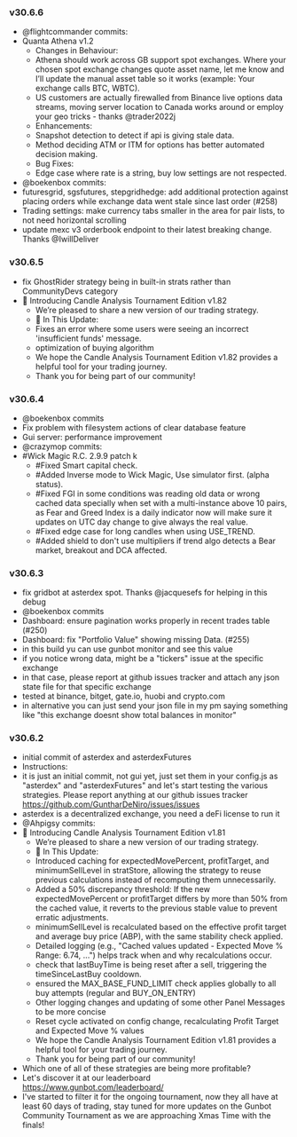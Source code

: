 
### v30.6.6
- @flightcommander commits:
- Quanta Athena v1.2
  - Changes in Behaviour:
  - Athena should work across GB support spot exchanges. Where your chosen spot exchange changes quote asset name, let me know and I’ll update the manual asset table so it works (example: Your exchange calls BTC, WBTC).
  - US customers are actually firewalled from Binance live options data streams, moving server location to Canada works around or employ your geo tricks - thanks @trader2022j
  - Enhancements:
  - Snapshot detection to detect if api is giving stale data.
  - Method deciding ATM or ITM for options has better automated decision making.
  - Bug Fixes:
  - Edge case where rate is a string, buy low settings are not respected.
- @boekenbox commits:
- futuresgrid, sgsfutures, stepgridhedge: add additional protection against placing orders while exchange data went stale since last order (#258)
- Trading settings: make currency tabs smaller in the area for pair lists, to not need horizontal scrolling
- update mexc v3 orderbook endpoint to their latest breaking change. Thanks @IwillDeliver

### v30.6.5
- fix GhostRider strategy being in built-in strats rather than CommunityDevs category
- 📢 Introducing Candle Analysis Tournament Edition v1.82
  - We’re pleased to share a new version of our trading strategy.
  - 🔑 In This Update:
  - Fixes an error where some users were seeing an incorrect 'insufficient funds' message.
  - optimization of buying algorithm
  - We hope the Candle Analysis Tournament Edition v1.82 provides a helpful tool for your trading journey.
  - Thank you for being part of our community!

### v30.6.4
- @boekenbox commits
- Fix problem with filesystem actions of clear database feature
- Gui server: performance improvement
- @crazymop commits:
- #Wick Magic R.C. 2.9.9 patch k
  - #Fixed Smart capital check.
  - #Added Inverse mode to Wick Magic, Use simulator first. (alpha status).
  - #Fixed FGI in some conditions was reading old data or wrong cached data specially when set with a multi-instance above 10 pairs, as Fear and Greed Index is a daily indicator now will make sure it updates on UTC day change to give always the real value.
  - #Fixed edge case for long candles when using USE_TREND.
  - #Added shield to don't use multipliers if trend algo detects a Bear market, breakout and DCA affected.

### v30.6.3
- fix gridbot at asterdex spot. Thanks @jacquesefs for helping in this debug
- @boekenbox commits
- Dashboard: ensure pagination works properly in recent trades table (#250)
- Dashboard: fix "Portfolio Value" showing missing Data. (#255)
- in this build yu can use gunbot monitor and see this value
- if you notice wrong data, might be a "tickers" issue at the specific exchange
- in that case, please report at github issues tracker and attach any json state file for that specific exchange
- tested at binance, bitget, gate.io, huobi and crypto.com
- in alternative you can just send your json file in my pm saying something like "this exchange doesnt show total balances in monitor"

### v30.6.2
- initial commit of asterdex and asterdexFutures
- Instructions:
- it is just an initial commit, not gui yet, just set them in your config.js as "asterdex" and "asterdexFutures" and let's start testing the various strategies. Please report anything at our github issues tracker https://github.com/GuntharDeNiro/issues/issues
- asterdex is a decentralized exchange, you need a deFi license to run it
- @Ahpigsy commits:
- 📢 Introducing Candle Analysis Tournament Edition v1.81
  - We’re pleased to share a new version of our trading strategy.
  - 🔑 In This Update:
  - Introduced caching for expectedMovePercent, profitTarget, and minimumSellLevel in stratStore, allowing the strategy to reuse previous calculations instead of recomputing them unnecessarily.
  - Added a 50% discrepancy threshold: If the new expectedMovePercent or profitTarget differs by more than 50% from the cached value, it reverts to the previous stable value to prevent erratic adjustments.
  - minimumSellLevel is recalculated based on the effective profit target and average buy price (ABP), with the same stability check applied.
  - Detailed logging (e.g., "Cached values updated - Expected Move % Range: 6.74, ...") helps track when and why recalculations occur.
  - check that lastBuyTime is being reset after a sell, triggering the timeSinceLastBuy cooldown.
  - ensured the MAX_BASE_FUND_LIMIT check applies globally to all buy attempts (regular and BUY_ON_ENTRY)
  - Other logging changes and updating of some other Panel Messages to be more concise
  - Reset cycle activated on config change, recalculating Profit Target and Expected Move % values
  - We hope the Candle Analysis Tournament Edition v1.81 provides a helpful tool for your trading journey.
  - Thank you for being part of our community!
- Which one of all of these strategies are being more profitable?
- Let's discover it at our leaderboard https://www.gunbot.com/leaderboard/
- I've started to filter it for the ongoing tournament, now they all have at least 60 days of trading, stay tuned for more updates on the Gunbot Community Tournament as we are approaching Xmas Time with the finals!

